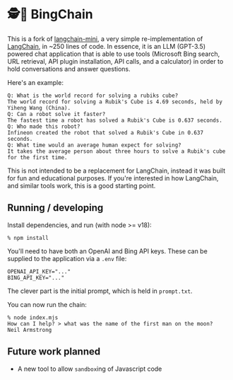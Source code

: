 # 🕵️🔗 BingChain

This is a fork of [langchain-mini](https://github.com/ColinEberhardt/langchain-mini), a very simple re-implementation of [LangChain](https://github.com/hwchase17/langchain), in ~250 lines of code. In essence, it is an LLM (GPT-3.5) powered chat application that is able to use tools (Microsoft Bing search, URL retrieval, API plugin installation, API calls, and a calculator) in order to hold conversations and answer questions.

Here's an example:

~~~
Q: What is the world record for solving a rubiks cube?
The world record for solving a Rubik's Cube is 4.69 seconds, held by Yiheng Wang (China).
Q: Can a robot solve it faster?
The fastest time a robot has solved a Rubik's Cube is 0.637 seconds.
Q: Who made this robot?
Infineon created the robot that solved a Rubik's Cube in 0.637 seconds.
Q: What time would an average human expect for solving?
It takes the average person about three hours to solve a Rubik's cube for the first time.
~~~

This is not intended to be a replacement for LangChain, instead it was built for fun and educational purposes. If you're interested in how LangChain, and similar tools work, this is a good starting point.

## Running / developing

Install dependencies, and run (with node >= v18):

~~~
% npm install
~~~

You'll need to have both an OpenAI and Bing API keys. These can be supplied to the application via a `.env` file:

~~~
OPENAI_API_KEY="..."
BING_API_KEY="..."
~~~

The clever part is the initial prompt, which is held in `prompt.txt`.

You can now run the chain:

~~~
% node index.mjs
How can I help? > what was the name of the first man on the moon?
Neil Armstrong
~~~

## Future work planned

* A new tool to allow `sandbox`ing of Javascript code

